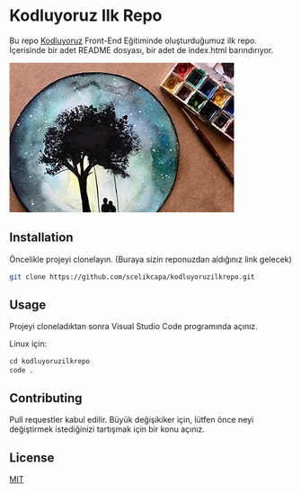 # Kodluyoruz Ilk Repo

Bu repo [Kodluyoruz](https://kodluyoruz.org) Front-End Eğitiminde oluşturduğumuz ilk repo. İçerisinde bir adet 
README  dosyası, bir adet de index.html barındırıyor.

![photo](figures/photo.png)
## Installation

Öncelikle projeyi clonelayın. (Buraya sizin reponuzdan aldığınız link gelecek)

```bash
git clone https://github.com/scelikcapa/kodluyoruzilkrepo.git
```

## Usage

Projeyi cloneladıktan sonra Visual Studio Code programında açınız.

Linux için:
```Linux
cd kodluyoruzilkrepo
code .
```

## Contributing

Pull requestler kabul edilir. Büyük değişikiker için, lütfen önce neyi değiştirmek istediğinizi tartışmak için bir konu açınız.

## License

[MIT](https://choosealicense.com/licenses/mit/)

